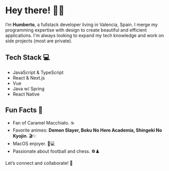 # Hey there! 👋✨

I’m **Humberto**, a fullstack developer living in Valencia, Spain.
I merge my programming expertise with design to create beautiful and efficient applications. I'm always looking to expand my tech knowledge and work on side projects (most are private).

## Tech Stack 💻
- JavaScript & TypeScript
- React & Next.js
- Vue
- Java w/ Spring
- React Native

## Fun Facts 🎉
- Fan of Caramel Macchiato. ☕
- Favorite animes: **Demon Slayer, Boku No Hero Academia, Shingeki No Kyojin**. 🎬✨
- MacOS enjoyer. 🍏💻
- Passionate about football and chess. ⚽♟️

Let’s connect and collaborate! 🤝

